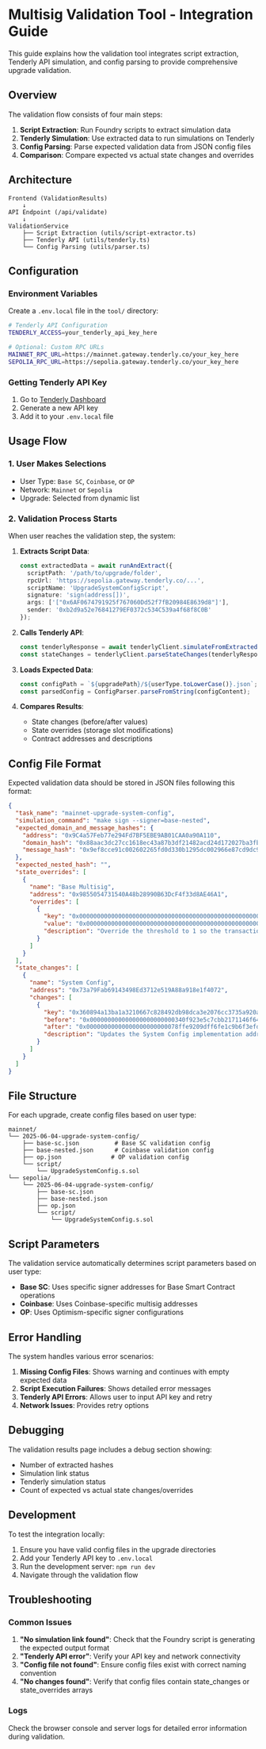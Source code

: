 # Multisig Validation Tool - Integration Guide

This guide explains how the validation tool integrates script extraction, Tenderly API simulation, and config parsing to provide comprehensive upgrade validation.

## Overview

The validation flow consists of four main steps:

1. **Script Extraction**: Run Foundry scripts to extract simulation data
2. **Tenderly Simulation**: Use extracted data to run simulations on Tenderly
3. **Config Parsing**: Parse expected validation data from JSON config files
4. **Comparison**: Compare expected vs actual state changes and overrides

## Architecture

```
Frontend (ValidationResults)
    ↓
API Endpoint (/api/validate)
    ↓
ValidationService
    ├── Script Extraction (utils/script-extractor.ts)
    ├── Tenderly API (utils/tenderly.ts)
    └── Config Parsing (utils/parser.ts)
```

## Configuration

### Environment Variables

Create a `.env.local` file in the `tool/` directory:

```bash
# Tenderly API Configuration
TENDERLY_ACCESS=your_tenderly_api_key_here

# Optional: Custom RPC URLs
MAINNET_RPC_URL=https://mainnet.gateway.tenderly.co/your_key_here
SEPOLIA_RPC_URL=https://sepolia.gateway.tenderly.co/your_key_here
```

### Getting Tenderly API Key

1. Go to [Tenderly Dashboard](https://dashboard.tenderly.co/account/authorization)
2. Generate a new API key
3. Add it to your `.env.local` file

## Usage Flow

### 1. User Makes Selections

- User Type: `Base SC`, `Coinbase`, or `OP`
- Network: `Mainnet` or `Sepolia`
- Upgrade: Selected from dynamic list

### 2. Validation Process Starts

When user reaches the validation step, the system:

1. **Extracts Script Data**:
   ```typescript
   const extractedData = await runAndExtract({
     scriptPath: '/path/to/upgrade/folder',
     rpcUrl: 'https://sepolia.gateway.tenderly.co/...',
     scriptName: 'UpgradeSystemConfigScript',
     signature: 'sign(address[])',
     args: ['["0x6AF0674791925f767060Dd52f7fB20984E8639d8"]'],
     sender: '0xb2d9a52e76841279EF0372c534C539a4f68f8C0B'
   });
   ```

2. **Calls Tenderly API**:
   ```typescript
   const tenderlyResponse = await tenderlyClient.simulateFromExtractedData(extractedData);
   const stateChanges = tenderlyClient.parseStateChanges(tenderlyResponse);
   ```

3. **Loads Expected Data**:
   ```typescript
   const configPath = `${upgradePath}/${userType.toLowerCase()}.json`;
   const parsedConfig = ConfigParser.parseFromString(configContent);
   ```

4. **Compares Results**:
   - State changes (before/after values)
   - State overrides (storage slot modifications)
   - Contract addresses and descriptions

## Config File Format

Expected validation data should be stored in JSON files following this format:

```json
{
  "task_name": "mainnet-upgrade-system-config",
  "simulation_command": "make sign --signer=base-nested",
  "expected_domain_and_message_hashes": {
    "address": "0x9C4a57Feb77e294Fd7BF5EBE9AB01CAA0a90A110",
    "domain_hash": "0x88aac3dc27cc1618ec43a87b3df21482acd24d172027ba3fbb5a5e625d895a0b",
    "message_hash": "0x9ef8cce91c002602265fd0d330b1295dc002966e87cd9dc90e2a76efef2517dc"
  },
  "expected_nested_hash": "",
  "state_overrides": [
    {
      "name": "Base Multisig",
      "address": "0x9855054731540A48b28990B63DcF4f33d8AE46A1",
      "overrides": [
        {
          "key": "0x0000000000000000000000000000000000000000000000000000000000000004",
          "value": "0x0000000000000000000000000000000000000000000000000000000000000001",
          "description": "Override the threshold to 1 so the transaction simulation can occur"
        }
      ]
    }
  ],
  "state_changes": [
    {
      "name": "System Config",
      "address": "0x73a79Fab69143498Ed3712e519A88a918e1f4072",
      "changes": [
        {
          "key": "0x360894a13ba1a3210667c828492db98dca3e2076cc3735a920a3ca505d382bbc",
          "before": "0x000000000000000000000000340f923e5c7cbb2171146f64169ec9d5a9ffe647",
          "after": "0x00000000000000000000000078ffe9209dff6fe1c9b6f3efdf996bee60346d0e",
          "description": "Updates the System Config implementation address"
        }
      ]
    }
  ]
}
```

## File Structure

For each upgrade, create config files based on user type:

```
mainnet/
└── 2025-06-04-upgrade-system-config/
    ├── base-sc.json          # Base SC validation config
    ├── base-nested.json      # Coinbase validation config
    ├── op.json              # OP validation config
    └── script/
        └── UpgradeSystemConfig.s.sol
└── sepolia/
    └── 2025-06-04-upgrade-system-config/
        ├── base-sc.json
        ├── base-nested.json
        ├── op.json
        └── script/
            └── UpgradeSystemConfig.s.sol
```

## Script Parameters

The validation service automatically determines script parameters based on user type:

- **Base SC**: Uses specific signer addresses for Base Smart Contract operations
- **Coinbase**: Uses Coinbase-specific multisig addresses
- **OP**: Uses Optimism-specific signer configurations

## Error Handling

The system handles various error scenarios:

1. **Missing Config Files**: Shows warning and continues with empty expected data
2. **Script Execution Failures**: Shows detailed error messages
3. **Tenderly API Errors**: Allows user to input API key and retry
4. **Network Issues**: Provides retry options

## Debugging

The validation results page includes a debug section showing:

- Number of extracted hashes
- Simulation link status
- Tenderly simulation status
- Count of expected vs actual state changes/overrides

## Development

To test the integration locally:

1. Ensure you have valid config files in the upgrade directories
2. Add your Tenderly API key to `.env.local`
3. Run the development server: `npm run dev`
4. Navigate through the validation flow

## Troubleshooting

### Common Issues

1. **"No simulation link found"**: Check that the Foundry script is generating the expected output format
2. **"Tenderly API error"**: Verify your API key and network connectivity
3. **"Config file not found"**: Ensure config files exist with correct naming convention
4. **"No changes found"**: Verify that config files contain state_changes or state_overrides arrays

### Logs

Check the browser console and server logs for detailed error information during validation.
